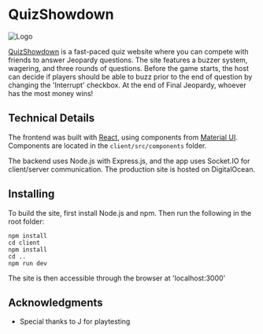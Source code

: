 # QuizShowdown

![Logo](https://user-images.githubusercontent.com/51413275/108643386-6c7d9880-7478-11eb-9db9-95f405091aab.png)

[QuizShowdown](http://quizshowdown.com) is a fast-paced quiz website where you can compete with friends to
answer Jeopardy questions. The site features a buzzer system, wagering, and three rounds of questions.
Before the game starts, the host can decide if players should be able to buzz prior to the end of question
by changing the 'Interrupt' checkbox. At the end of Final Jeopardy, whoever has the most money wins!

## Technical Details

The frontend was built with [React](https://reactjs.org/), using components from
[Material UI](https://material-ui.com/). Components are located in the `client/src/components` folder.

The backend uses Node.js with Express.js, and the app uses Socket.IO for client/server communication.
The production site is hosted on DigitalOcean.

## Installing

To build the site, first install Node.js and npm. Then run the following in the root folder:

```
npm install
cd client
npm install
cd ..
npm run dev

```

The site is then accessible through the browser at 'localhost:3000'

## Acknowledgments

* Special thanks to J for playtesting
